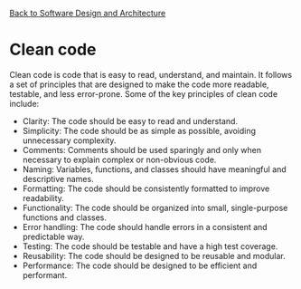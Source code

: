 [Back to Software Design and Architecture](topics/software-design-and-architecture/software-design-and-architecture.md)
# Clean code
Clean code is code that is easy to read, understand, and maintain. It follows a set of principles that are designed to make the code more readable, testable, and less error-prone. Some of the key principles of clean code include:
- Clarity: The code should be easy to read and understand.
- Simplicity: The code should be as simple as possible, avoiding unnecessary complexity.
- Comments: Comments should be used sparingly and only when necessary to explain complex or non-obvious code.
- Naming: Variables, functions, and classes should have meaningful and descriptive names.
- Formatting: The code should be consistently formatted to improve readability.
- Functionality: The code should be organized into small, single-purpose functions and classes.
- Error handling: The code should handle errors in a consistent and predictable way.
- Testing: The code should be testable and have a high test coverage.
- Reusability: The code should be designed to be reusable and modular.
- Performance: The code should be designed to be efficient and performant.